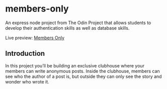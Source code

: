 # members-only
An express node project from The Odin Project that allows students to develop their authentication skills as well as database skills.

Live preview: <a href='https://vast-lowlands-17913.herokuapp.com/'>Members Only</a>

## Introduction
In this project you’ll be building an exclusive clubhouse where your members can write anonymous posts. Inside the clubhouse, members can see who the author of a post is, but outside they can only see the story and wonder who wrote it.
